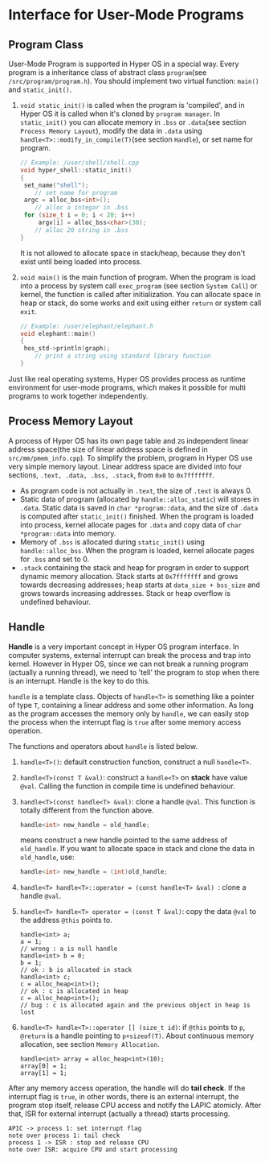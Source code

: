 # Interface for User-Mode Programs

## Program Class

User-Mode Program is supported in Hyper OS in a special way. Every program is a inheritance class of abstract class `program`(see `/src/program/program.h`). You should implement two virtual function: `main()` and `static_init()`.

1. `void static_init()` is called when the program is 'compiled', and in Hyper OS it is called when it's cloned by `program manager`. In `static_init()` you can allocate memory in `.bss` or `.data`(see section `Process Memory Layout`), modify the data in `.data` using `handle<T>::modify_in_compile(T)`(see section `Handle`), or set name for program.

   ```c++
   // Example: /user/shell/shell.cpp
   void hyper_shell::static_init()
   {
   	set_name("shell");
       // set name for program
   	argc = alloc_bss<int>();
       // alloc a integar in .bss
   	for (size_t i = 0; i < 20; i++)
   		argv[i] = alloc_bss<char>(30);
       // alloc 20 string in .bss
   }
   ```
   It is not allowed to allocate space in stack/heap, because they don't exist until being loaded into process.

2. `void main()` is the main function of program. When the program is load into a process by system call `exec_program` (see section `System Call`) or kernel, the function is called after initialization. You can allocate space in heap or stack, do some works and exit using either `return` or system call `exit`.

   ```c++
   // Example: /user/elephant/elephant.h
   void elephant::main()
   {
   	hos_std->println(graph);
       // print a string using standard library function
   }
   ```

Just like real operating systems, Hyper OS provides process as runtime environment for user-mode programs, which makes it possible for multi programs to work together independently.

## Process Memory Layout 

A process of Hyper OS has its own page table and `2G` independent linear address space(the size of linear address space is defined in `src/mm/pmem_info.cpp`). To simplify the problem, program in Hyper OS use very simple memory layout. Linear address space are divided into four sections, `.text, .data, .bss, .stack`, from `0x0` to `0x7fffffff`. 

- As program code is not actually in `.text`, the size of `.text` is always 0. 
- Static data of program (allocated by `handle::alloc_static`) will stores in `.data`. Static data is saved in `char *program::data`, and the size of `.data` is computed after `static_init()` finished. When the program is loaded into process, kernel allocate pages for `.data` and copy data of `char *program::data` into memory. 
- Memory of `.bss` is allocated during `static_init()` using `handle::alloc_bss`. When the program is loaded, kernel allocate pages for `.bss` and set to 0.
- `.stack` containing the stack and heap for program in order to support dynamic memory allocation. Stack starts at `0x7fffffff` and grows towards decreasing addresses; heap starts at `data_size + bss_size` and grows towards increasing addresses. Stack or heap overflow is undefined behaviour.

## Handle

**Handle** is a very important concept in Hyper OS program interface. In computer systems, external interrupt can break the process and trap into kernel. However in Hyper OS, since we can not break a running program (actually a running thread), we need to 'tell' the program to stop when there is an interrupt. Handle is the key to do this. 

`handle` is a template class. Objects of `handle<T>` is something like a pointer of type `T`, containing a linear address and some other information. As long as the program accesses the memory only by `handle`, we can easily stop the process when the interrupt flag is `true` after some memory access operation.

The functions and operators about `handle` is listed below.

1. `handle<T>()`: default construction function, construct a null `handle<T>`.

2. `handle<T>(const T &val)`: construct a `handle<T>` on **stack** have value `@val`. Calling the function in compile time is undefined behaviour.

3. `handle<T>(const handle<T> &val)`: clone a handle `@val`. This function is totally different from the function above. 
   ```c++
   handle<int> new_handle = old_handle;
   ```

   means construct a new handle pointed to the same address of `old_handle`. If you want to allocate space in stack and clone the data in `old_handle`, use:
   ```c++
   handle<int> new_handle = (int)old_handle;
   ```

4. `handle<T> handle<T>::operator = (const handle<T> &val) `: clone a handle `@val`. 

5. `handle<T> handle<T> operator = (const T &val)`: copy the data `@val` to the address `@this` points to. 

   ```
   handle<int> a;
   a = 1;
   // wrong : a is null handle
   handle<int> b = 0;
   b = 1;
   // ok : b is allocated in stack
   handle<int> c;
   c = alloc_heap<int>();
   // ok : c is allocated in heap
   c = alloc_heap<int>();
   // bug : c is allocated again and the previous object in heap is lost 
   ```

6. `handle<T> handle<T>::operator [] (size_t id)`: if `@this` points to `p`, `@return` is a handle pointing to `p+sizeof(T)`. About continuous memory allocation, see section `Memory Allocation`. 

   ```
   handle<int> array = alloc_heap<int>(10);
   array[0] = 1;
   array[1] = 1;
   ```

After any memory access operation, the handle will do **tail check**. If the interrupt flag is `true`, in other words, there is an external interrupt, the program stop itself, release CPU access and notify the LAPIC atomicly. After that, ISR for external interrupt (actually a thread) starts processing.

```sequence
APIC -> process 1: set interrupt flag 
note over process 1: tail check
process 1 -> ISR : stop and release CPU
note over ISR: acquire CPU and start processing
```

